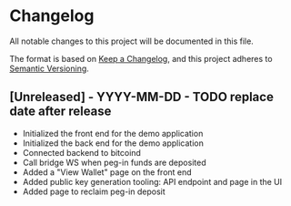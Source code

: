 # Changelog

All notable changes to this project will be documented in this file.

The format is based on [Keep a Changelog](https://keepachangelog.com/en/1.0.0/),
and this project adheres to [Semantic Versioning](https://semver.org/spec/v2.0.0.html).

## [Unreleased] - YYYY-MM-DD - TODO replace date after release 

- Initialized the front end for the demo application
- Initialized the back end for the demo application
- Connected backend to bitcoind
- Call bridge WS when peg-in funds are deposited
- Added a "View Wallet" page on the front end
- Added public key generation tooling: API endpoint and page in the UI
- Added page to reclaim peg-in deposit
